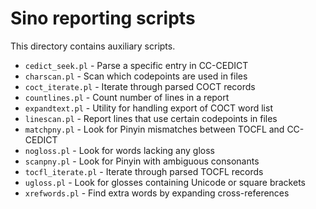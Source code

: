 # Sino reporting scripts

This directory contains auxiliary scripts.

- `cedict_seek.pl` - Parse a specific entry in CC-CEDICT
- `charscan.pl` - Scan which codepoints are used in files
- `coct_iterate.pl` - Iterate through parsed COCT records
- `countlines.pl` - Count number of lines in a report
- `expandtext.pl` - Utility for handling export of COCT word list
- `linescan.pl` - Report lines that use certain codepoints in files
- `matchpny.pl` - Look for Pinyin mismatches between TOCFL and CC-CEDICT
- `nogloss.pl` - Look for words lacking any gloss
- `scanpny.pl` - Look for Pinyin with ambiguous consonants
- `tocfl_iterate.pl` - Iterate through parsed TOCFL records
- `ugloss.pl` - Look for glosses containing Unicode or square brackets
- `xrefwords.pl` - Find extra words by expanding cross-references

